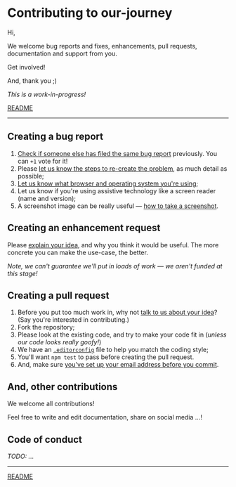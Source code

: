 
# Contributing to our-journey

Hi,

We welcome bug reports and fixes, enhancements, pull requests, documentation and support from you.

Get involved!

And, thank you ;)

_This is a work-in-progress!_

[README][]

---

## Creating a bug report

 1. [Check if someone else has filed the same bug report][issues] previously. You can `+1` vote for it!
 2. Please [let us know the steps to re-create the problem][new], as much detail as possible;
 3. [Let us know what browser and operating system you're using][browser];
 4. Let us know if you're using assistive technology like a screen reader (name and version);
 5. A screenshot image can be really useful — [how to take a screenshot][screenshot].

## Creating an enhancement request

Please [explain your idea][new], and why you think it would be useful.
The more concrete you can make the use-case, the better.

_Note, we can't guarantee we'll put in loads of work — we aren't funded at this stage!_

## Creating a pull request

 1. Before you put too much work in, why not [talk to us about your idea][new]? (Say you're interested in contributing.)
 2. Fork the repository;
 3. Please look at the existing code, and try to make your code fit in (_unless our code looks really goofy!_)
 4. We have an [`.editorconfig`][editorconfig] file to help you match the coding style;
 5. You'll want `npm test` to pass before creating the pull request.
 6. And, make sure [you've set up your email address before you commit][config].

## And, other contributions

We welcome all contributions!

Feel free to write and edit documentation, share on social media ...!

## Code of conduct

_TODO: ..._

<!-- These could include:

 * Steps for creating good issues or pull requests.
 * Links to external documentation, mailing lists, or a code of conduct.
 * Community and behavioral expectations.

- https://github.com/IET-OU/our-journey/community/code-of-conduct/new
-->

---
[README][]

[README]: https://github.com/IET-OU/our-journey#readme
[issues]: https://github.com/IET-OU/our-journey/issues
[new]: https://github.com/IET-OU/our-journey/issues/new
[editorconfig]: https://github.com/IET-OU/our-journey/blob/master/.editorconfig
[config]: https://help.github.com/articles/setting-your-commit-email-address-in-git/
  "Setting your commit email address in Git, and GitHub ..."
[screenshot]: https://take-a-screenshot.org/
[browser]: https://whatsmybrowser.org/
